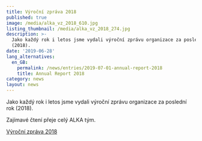 ```yaml
---
title: Výroční zpráva 2018
published: true
image: /media/alka_vz_2018_610.jpg
listing_thumbnail: /media/alka_vz_2018_274.jpg
description: >-
  Jako každý rok i letos jsme vydali výroční zprávu organizace za poslední rok
  (2018). 
date: '2019-06-28'
lang_alternatives:
  en_GB:
    permalink: /news/entries/2019-07-01-annual-report-2018
    title: Annual Report 2018
category: news
layout: news
---
```

Jako každý rok i letos jsme vydali výroční zprávu organizace za poslední rok (2018). 

Zajímavé čtení přeje celý ALKA tým. 



[Výroční zpráva 2018](</media/ALKA výroční zpráva 2018_fin.pdf>)

